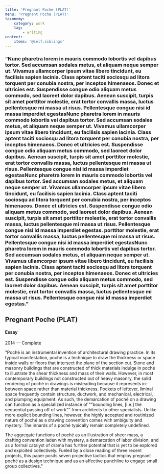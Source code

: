 ```yaml
---
title: 'Pregnant Poche (PLAT)'
menu: 'Pregnant Poche (PLAT)'
taxonomy:
    category: work
    tag:
        - writing
content:
    items: '@self.siblings'
---
```


<h3>
	“Nunc pharetra lorem in mauris commodo lobortis vel dapibus tortor. Sed accumsan sodales metus, et aliquam neque semper ut. Vivamus ullamcorper ipsum vitae libero tincidunt, eu facilisis sapien lacinia. Class aptent taciti sociosqu ad litora torquent per conubia nostra, per inceptos himenaeos. Donec et ultricies est. Suspendisse congue odio aliquam metus commodo, sed laoreet dolor dapibus. Aenean suscipit, turpis sit amet porttitor molestie, erat tortor convallis massa, luctus pellentesque mi massa ut risus. Pellentesque congue nisi id massa imperdiet egestasNunc pharetra lorem in mauris commodo lobortis vel dapibus tortor. Sed accumsan sodales metus, et aliquam neque semper ut. Vivamus ullamcorper ipsum vitae libero tincidunt, eu facilisis sapien lacinia. Class aptent taciti sociosqu ad litora torquent per conubia nostra, per inceptos himenaeos. Donec et ultricies est. Suspendisse congue odio aliquam metus commodo, sed laoreet dolor dapibus. Aenean suscipit, turpis sit amet porttitor molestie, erat tortor convallis massa, luctus pellentesque mi massa ut risus. Pellentesque congue nisi id massa imperdiet egestasNunc pharetra lorem in mauris commodo lobortis vel dapibus tortor. Sed accumsan sodales metus, et aliquam neque semper ut. Vivamus ullamcorper ipsum vitae libero tincidunt, eu facilisis sapien lacinia. Class aptent taciti sociosqu ad litora torquent per conubia nostra, per inceptos himenaeos. Donec et ultricies est. Suspendisse congue odio aliquam metus commodo, sed laoreet dolor dapibus. Aenean suscipit, turpis sit amet porttitor molestie, erat tortor convallis massa, luctus pellentesque mi massa ut risus. Pellentesque congue nisi id massa imperdiet egestas.
	porttitor molestie, erat tortor convallis massa, luctus pellentesque mi massa ut risus. Pellentesque congue nisi id massa imperdiet egestasNunc pharetra lorem in mauris commodo lobortis vel dapibus tortor. Sed accumsan sodales metus, et aliquam neque semper ut. Vivamus ullamcorper ipsum vitae libero tincidunt, eu facilisis sapien lacinia. Class aptent taciti sociosqu ad litora torquent per conubia nostra, per inceptos himenaeos. Donec et ultricies est. Suspendisse congue odio aliquam metus commodo, sed laoreet dolor dapibus. Aenean suscipit, turpis sit amet porttitor molestie, erat tortor convallis massa, luctus pellentesque mi massa ut risus. Pellentesque congue nisi id massa imperdiet egestas.”
</h3>
</div>

<div id ="projpright">
<h2>Pregnant Poche (PLAT)</h2>
<h4>Essay</h4>

<span class="textcolor">2014 — Complete</span>
<p>"Poché is an instrumental invention of architectural drawing practice. In its typical manifestation, poché is a technique to draw the thickness or space inside walls or floors that intersect the plane of the section cut. Stone and masonry buildings that are constructed of thick materials indulge in poché to illustrate the shear thickness and mass of their walls. However, in most contemporary buildings not constructed out of heavy masonry, the solid rendering of poché in drawings is misleading because it represents in-between space rather than material thickness. Pockets of leftover, liminal space frequently contain structure, ductwork, and mechanical, electrical, and plumping equipment. As such, the demarcation of poché on a drawing can function as a specialized instance of ""bounding lines, [i.e.] the sequential passing off of work"" from architects to other specialists. Unlike more explicit bounding lines, however, the highly accepted and routinized nature of poché as a drawing convention comes with ambiguity and mystery. The innards of a poché typically remain completely undefined. 

The aggregate functions of poché as an illustration of sheer mass, a drafting convention laden with mystery, a demarcation of labor division, and as a formal catalyst of drama has further potential that is yet to be explored and exploited collectively. Fueled by a close reading of three recent projects, this paper posits seven projective tactics that employ pregnant poché as a design technique and as an affective punchline to engage small group collectives."</p>
